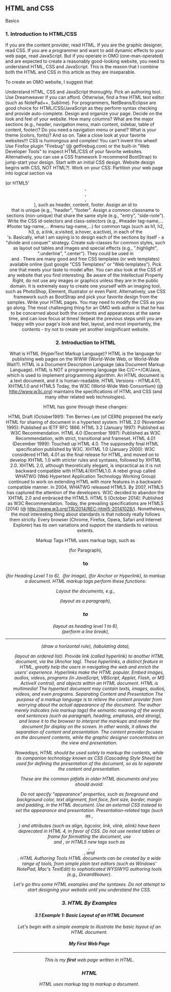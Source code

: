 ## HTML and CSS
Basics
### 1.  Introduction to HTML/CSS
If you are the content provider, read HTML. If you are the graphic designer, read CSS. If you are a programmer and want to add dynamic effects to your web page, read JavaScript. But if you operate in OMO (one-man-operated) and are expected to create a reasonably good-looking website, you need to understand HTML, CSS and JavaScript. This is the reason that I combine both the HTML and CSS in this article as they are inseparable.

To create an OMO website, I suggest that:

Understand HTML, CSS and JavaScript thoroughly.
Pick an authoring tool. Use Dreamweaver if you can afford. Otherwise, find a free HTML text editor (such as NotePad++, Sublime). For programmers, NetBeans/Eclipse are good choice for HTML/CSS/JavaScript as they perform syntax checking and provide auto-complete.
Design and organize your page. Decide on the look and feel of your website. How many columns? What are the major sections (e.g., header, navigation menu, main content, sidebar, table of content, footer)? Do you need a navigation menu or panel? What is your theme (colors, fonts)? And so on.
Take a close look at your favorite websites!!! CSS is humongous and complex! You can't invent this wheel! Use Firefox plugin "Firebug" (@ getfirebug.com) or the built-in "Web Developer Tools" to inspect HTML/CSS of your favorite websites.
Alternatively, you can use a CSS framework (I recommend BootStrap) to jump-start your design.
Start with an initial CSS design. Website design begins with CSS, NOT HTML?!. Work on your CSS:
Partition your web page into logical section via <div> (or HTML5' <header>, <footer>, <section>, <nav>), such as header, content, footer. Assign an id to <div> that is unique (e.g., "header", "footer". Assign a common classname to sections (non-unique) that share the same style (e.g., "entry", "side-note"). Write the CSS id-selectors and class-selectors (e.g., #header tag-name,... #footer tag-name,... #menu tag-name,...) for common tags (such as h1, h2, h3, p, a:link, a:visited, a:hover, a:active), in each of the <div>'s. Basically, what I am saying is to design each of the sections by itself - a "divide and conquer" strategy.
Create sub-classes for common styles, such as layout out tables and images and special effects (e.g., ".highlight", ".underline", ".center"). They could be used in <div> and <span>.
There are many good and free CSS templates (or web templates) available online (just google "CSS Templates" or "Web templates"). Pick one that meets your taste to model after. You can also look at the CSS of any website that you find interesting. Be aware of the Intellectual Property Right, do not use any images or graphics unless they are in the public domain. It is extremely easy to create one yourself with an imaging tool, such as PhotoShop, Element, Illustrator or even Paint.
Alternatively, use CSS framework such as BootStrap and pick your favorite design from the samples.
Write your HTML pages. You may need to modify the CSS as you go along. The most challenging thing for an OMO web author is that he has to be concerned about both the contents and appearances at the same time, and can lose focus at times!
Repeat the previous steps until you are happy with your page's look and feel, layout, and most importantly, the contents - try not to create yet another insignificant website.
### 2.  Introduction to HTML
What is HTML (HyperText Markup Language)?
HTML is the language for publishing web pages on the WWW (World-Wide Web, or World-Wide Wait?).
HTML is a Document Description Language (aka Document Markup Language). HTML is NOT a programming language like C/C++/C#/Java, which is used to implement programming algorithm.
An HTML document is a text document, and it is human-readable.
HTML Versions - HTML4.01, XHTML1.0 and HTML5
Today, the W3C (World-Wide Web Consortium) (@ http://www.w3c.org) maintains the specifications of HTML and CSS (and many other related web technologies).

HTML has gone through these changes:

HTML Draft (October1991): Tim Bernes-Lee (of CERN) proposed the early HTML for sharing of document in a hypertext system.
HTML 2.0 (November 1995): Published as IETF RFC 1866.
HTML 3.2 (January 1997): Published as W3C Recommendation.
HTML 4.0 (December 1997): Published as W3C Recommendation, with strict, transitional and frameset.
HTML 4.01 (December 1999): Touched up HTML 4.0. The supposedly final HTML specification published by W3C.
XHTML 1.0 (January 2000): W3C considered HTML 4.01 as the final release for HTML, and moved on to develop XHTML 1.0 with stricter rules and syntaxes, followed by XHTML 2.0. XHTML 2.0, although theoretically elegant, is impractical as it is not backward compatible with HTML4/XHTML1.0. A rebel group called WHATWG (Web Hypertext Application Technology Working Group) continued to work on extending HTML with more features in a backward-compatible manner. In 2004, WHATWG released HTML5. By 2007, HTML5 has captured the attention of the developers. W3C decided to abandon the XHTML 2.0 and embraced the HTML5.
HTML 5 (October 2014): Published as W3C Recommendation.
Today, the prevailing specifications are HTML5 (2014) (@ http://www.w3.org/TR/2014/REC-html5-20141028/). Nonetheless, the most interesting thing about standards is that nobody really follows them strictly. Every browser (Chrome, Firefox, Opera, Safari and Internet Explorer) has its own variations and support the standards to various extents.

Markup Tags
HTML uses markup tags, such as <p> (for Paragraph), <h1> to <h6> (for Heading Level 1 to 6), <img> (for Image), <a> (for Anchor or Hyperlink), to markup a document. HTML markup tags perform these functions:

Layout the documents, e.g., <p> (layout as a paragraph), <h1> to <h6> (layout as heading level 1 to 6), <br> (perform a line break), <hr> (draw a horizontal rule), <table> (tabulating data), <ol> (layout an ordered list).
Provide link (called hyperlink) to another HTML document, via the <a> (Anchor tag). These hyperlinks, a distinct feature in HTML, greatly help the users in navigating the web and enrich the users' experience. Hyperlinks make the HTML popular.
Embed images, audios, videos, programs (in JavaScript, VBScript, Applet, Flash, or MS ActiveX control), and objects within an HTML document. HTML is multimedia! The hypertext document may contain texts, images, audios, videos, and even programs.
Separating Content and Presentation
The purpose of a markup language is to relieve the content provider from worrying about the actual appearance of the document. The author merely indicates (via markup tags) the semantic meaning of the words and sentences (such as paragraph, heading, emphasis, and strong), and leave it to the browser to interpret the markups and render the document for display on the screen. In other words, it allows the separation of content and presentation. The content provider focuses on the document contents, while the graphic designer concentrates on the view and presentation.

Nowadays, HTML should be used solely to markup the contents, while its companion technology known as CSS (Cascading Style Sheet) be used for defining the presentation of the document, so as to separate the content and presentation.

These are the common pitfalls in older HTML documents and you should avoid:

Do not specify "appearance" properties, such as foreground and background color, text alignment, font face, font size, border, margin and padding, in the HTML document. Use an external CSS instead to set the appearance and presentation. Presentation-related tags (such as <font>, <center>) and attributes (such as align, bgcolor, link, vlink, alink) have been deprecated in HTML 4, in favor of CSS.
Do not use nested tables or frame for formatting the document, use <div> and <span>, or HTML5 new tags such as <header>, <footer>, and <section>.
HTML Authoring Tools
HTML documents can be created by a wide range of tools, from simple plain text editors (such as Windows' NotePad, Mac's TextEdit) to sophisticated WYSIWYG authoring tools (e.g., DreamWeaver).

 

Let's go thru some HTML examples and the syntaxes. Do not attempt to start designing your website until you understand the CSS.
  
### 3.  HTML By Examples
#### 3.1  Example 1: Basic Layout of an HTML Document
Let's begin with a simple example to illustrate the basic layout of an HTML document.


<!DOCTYPE html>
<html lang="en">
<head>
  <meta charset="utf-8">
  <title>Basic HTML Document Layout</title>
</head>
<body>
  <h1>My First Web Page</h1>
  <hr>
  <p>This is my <strong>first</strong> web page written in HTML.</p>
  <h3>HTML</h3>
  <p>HTML uses <em>markup tag</em> to <em>markup</em> a document.</p>
</body>
</html>

